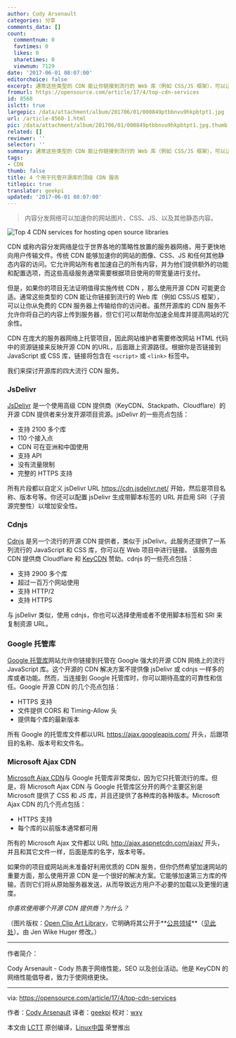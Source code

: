 ```yaml
---
author: Cody Arsenault
categories: 分享
comments_data: []
count:
  commentnum: 0
  favtimes: 0
  likes: 0
  sharetimes: 0
  viewnum: 7129
date: '2017-06-01 08:07:00'
editorchoice: false
excerpt: 通常这些类型的 CDN 能让你链接到流行的 Web 库（例如 CSS/JS 框架），可以让你从免费的 CDN 服务器上传输给你的访问者。
fromurl: https://opensource.com/article/17/4/top-cdn-services
id: 8560
islctt: true
largepic: /data/attachment/album/201706/01/000849ptbbnvu9hkpbtpt1.jpg
url: /article-8560-1.html
pic: /data/attachment/album/201706/01/000849ptbbnvu9hkpbtpt1.jpg.thumb.jpg
related: []
reviewer: ''
selector: ''
summary: 通常这些类型的 CDN 能让你链接到流行的 Web 库（例如 CSS/JS 框架），可以让你从免费的 CDN 服务器上传输给你的访问者。
tags:
- CDN
thumb: false
title: 4 个用于托管开源库的顶级 CDN 服务
titlepic: true
translator: geekpi
updated: '2017-06-01 08:07:00'
---
```



> 
> 内容分发网络可以加速你的网站图片、CSS、JS、以及其他静态内容。
> 
> 
> 


![Top 4 CDN services for hosting open source libraries](/data/attachment/album/201706/01/000849ptbbnvu9hkpbtpt1.jpg "Top 4 CDN services for hosting open source libraries")


CDN 或称内容分发网络是位于世界各地的策略性放置的服务器网络，用于更快地向用户传输文件。传统 CDN 能够加速你的网站的图像、CSS、JS 和任何其他静态内容的访问。它允许网站所有者加速自己的所有内容，并为他们提供额外的功能和配置选项，而这些高级服务通常需要根据项目使用的带宽量进行支付。


但是，如果你的项目无法证明值得实施传统 CDN ，那么使用开源 CDN 可能更合适。通常这些类型的 CDN 能让你链接到流行的 Web 库（例如 CSS/JS 框架），可以让你从免费的 CDN 服务器上传输给你的访问者。虽然开源库的 CDN 服务不允许你将自己的内容上传到服务器，但它们可以帮助你加速全局库并提高网站的冗余性。


CDN 在庞大的服务器网络上托管项目，因此网站维护者需要修改网站 HTML 代码中的资源链接来反映开源 CDN 的URL，后面跟上资源路径。根据你是否链接到 JavaScript 或 CSS 库，链接将包含在 `<script>` 或 `<link>` 标签中。


我们来探讨开源库的四大流行 CDN 服务。


### JsDelivr


[JsDelivr](http://www.jsdelivr.com/) 是一个使用高级 CDN 提供商（KeyCDN、Stackpath、Cloudflare）的开源 CDN 提供者来分发开源项目资源。jsDelivr 的一些亮点包括：


* 支持 2100 多个库
* 110 个接入点
* CDN 可在亚洲和中国使用
* 支持 API
* 没有流量限制
* 完整的 HTTPS 支持


所有片段都以自定义 jsDelivr URL <https://cdn.jsdelivr.net/> 开始，然后是项目名称、版本号等。你还可以配置 jsDelivr 生成带脚本标签的 URL 并启用 SRI（子资源完整性）以增加安全性。


### Cdnjs


[Cdnjs](https://cdnjs.com/) 是另一个流行的开源 CDN 提供者，类似于 jsDelivr。此服务还提供了一系列流行的 JavaScript 和 CSS 库，你可以在 Web 项目中进行链接。 该服务由 CDN 提供商 Cloudflare 和 [KeyCDN](https://www.keycdn.com/) 赞助。cdnjs 的一些亮点包括：


* 支持 2900 多个库
* 超过一百万个网站使用
* 支持 HTTP/2
* 支持 HTTPS


与 jsDelivr 类似，使用 cdnjs，你也可以选择使用或者不使用脚本标签和 SRI 来复制资源 URL。


### Google 托管库


[Google 托管库](https://developers.google.com/speed/libraries/)网站允许你链接到托管在 Google 强大的开源 CDN 网络上的流行 JavaScript 库。这个开源的 CDN 解决方案不提供像 jsDelivr 或 cdnjs 一样多的库或者功能。然而，当连接到 Google 托管库时，你可以期待高度的可靠性和信任。Google 开源 CDN 的几个亮点包括：


* HTTPS 支持
* 文件提供 CORS 和 Timing-Allow 头
* 提供每个库的最新版本


所有 Google 的托管库文件都以URL <https://ajax.googleapis.com/> 开头，后跟项目的名称、版本号和文件名。


### Microsoft Ajax CDN


[Microsoft Ajax CDN](https://www.asp.net/ajax/cdn)与 Google 托管库非常类似，因为它只托管流行的库。但是，将 Microsoft Ajax CDN 与 Google 托管库区分开的两个主要区别是 Microsoft 提供了 CSS 和 JS 库，并且还提供了各种库的各种版本。Microsoft Ajax CDN 的几个亮点包括：


* HTTPS 支持
* 每个库的以前版本通常都可用


所有的 Microsoft Ajax 文件都以 URL <http://ajax.aspnetcdn.com/ajax/> 开头，并且和其它文件一样，后面是库的名字，版本号等。


如果你的项目或网站尚未准备好利用优质的 CDN 服务，但你仍然希望加速网站的重要方面，那么使用开源 CDN 是一个很好的解决方案。它能够加速第三方库的传输，否则它们将从原始服务器发送，从而导致远方用户不必要的加载以及更慢的速度。


 *你喜欢使用哪个开源 CDN 提供商？为什么？*


（图片版权：[Open Clip Art Library](https://en.wikipedia.org/wiki/Open_Clip_Art_Library)，它明确将其公开于**[公共领域](https://en.wikipedia.org/wiki/public_domain)**（[见此处](https://openclipart.org/share)）。由 Jen Wike Huger 修改。）




---


作者简介：


Cody Arsenault - Cody 热衷于网络性能，SEO 以及创业活动。他是 KeyCDN 的网络性能倡导者，致力于使网络更快。




---


via: <https://opensource.com/article/17/4/top-cdn-services>


作者：[Cody Arsenault](https://opensource.com/users/codya) 译者：[geekpi](https://github.com/geekpi) 校对：[wxy](https://github.com/wxy)


本文由 [LCTT](https://github.com/LCTT/TranslateProject) 原创编译，[Linux中国](https://linux.cn/) 荣誉推出